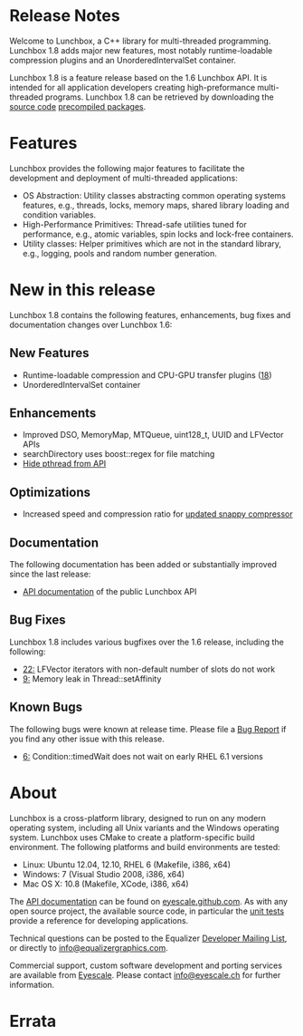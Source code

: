 # Release Notes

Welcome to Lunchbox, a C++ library for multi-threaded programming.
Lunchbox 1.8 adds major new features, most notably runtime-loadable
compression plugins and an UnorderedIntervalSet container.

Lunchbox 1.8 is a feature release based on the 1.6 Lunchbox API. It is
intended for all application developers creating high-preformance
multi-threaded programs. Lunchbox 1.8 can be retrieved by downloading
the [source
code](http://www.equalizergraphics.com/downloads/Lunchbox-1.8.0.tar.gz)
[precompiled
packages](http://www.equalizergraphics.com/downloads/major.html).

# Features

Lunchbox provides the following major features to facilitate the
development and deployment of multi-threaded applications:

* OS Abstraction: Utility classes abstracting common operating systems
  features, e.g., threads, locks, memory maps, shared library loading
  and condition variables.
* High-Performance Primitives: Thread-safe utilities tuned for
  performance, e.g., atomic variables, spin locks and lock-free
  containers.
* Utility classes: Helper primitives which are not in the standard
  library, e.g., logging, pools and random number generation.

# New in this release

Lunchbox 1.8 contains the following features, enhancements, bug fixes
and documentation changes over Lunchbox 1.6:

## New Features

* Runtime-loadable compression and CPU-GPU transfer plugins
  ([18](https://github.com/Eyescale/Lunchbox/issues/18))
* UnorderedIntervalSet container

## Enhancements

* Improved DSO, MemoryMap, MTQueue, uint128_t, UUID and LFVector APIs
* searchDirectory uses boost::regex for file matching
* [Hide pthread from API](https://github.com/Eyescale/Lunchbox/issues/26)

## Optimizations

* Increased speed and compression ratio for
  [updated snappy compressor](https://github.com/Eyescale/Lunchbox/issues/19)

## Documentation

The following documentation has been added or substantially improved
since the last release:

* [API documentation](http://eyescale.github.com/) of the public
  Lunchbox API

## Bug Fixes

Lunchbox 1.8 includes various bugfixes over the 1.6 release, including
the following:

* [22:](https://github.com/Eyescale/Lunchbox/issues/22) LFVector
  iterators with non-default number of slots do not work
* [9:](https://github.com/Eyescale/Lunchbox/issues/9) Memory leak in
  Thread::setAffinity

## Known Bugs

The following bugs were known at release time. Please file a
[Bug Report](https://github.com/Eyescale/Lunchbox/issues) if you find
any other issue with this release.

* [6:](https://github.com/Eyescale/Lunchbox/issues/6)
Condition::timedWait does not wait on early RHEL 6.1 versions

# About

Lunchbox is a cross-platform library, designed to run on any modern
operating system, including all Unix variants and the Windows operating
system. Lunchbox uses CMake to create a platform-specific build
environment. The following platforms and build environments are tested:

* Linux: Ubuntu 12.04, 12.10, RHEL 6 (Makefile, i386, x64)
* Windows: 7 (Visual Studio 2008, i386, x64)
* Mac OS X: 10.8 (Makefile, XCode, i386, x64)

The
[API documentation](http://eyescale.github.com/Lunchbox-1.8/index.html)
can be found on [eyescale.github.com](http://eyescale.github.com/). As
with any open source project, the available source code, in particular
the [unit tests](https://github.com/Eyescale/Lunchbox/tree/1.8/tests)
provide a reference for developing applications.

Technical questions can be posted to the Equalizer
  [Developer Mailing List](http://www.equalizergraphics.com/cgi-bin/mailman/listinfo/eq-dev),
  or directly to
  [info@equalizergraphics.com](mailto:info@equalizergraphics.com?subject=Lunchbox%20question).

Commercial support, custom software development and porting services are
available from [Eyescale](http://www.eyescale.ch). Please contact
[info@eyescale.ch](mailto:info@eyescale.ch?subject=Lunchbox%20support)
for further information.

# Errata

